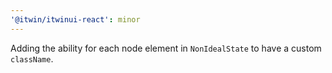 ```yaml
---
'@itwin/itwinui-react': minor
---
```


Adding the ability for each node element in `NonIdealState` to have a custom `className`.
